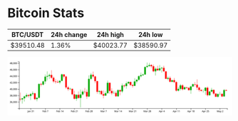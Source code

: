 # Bitcoin Stats

BTC/USDT|24h change|24h high|24h low|
|---|---|---|---|
|$39510.48|1.36%|$40023.77|$38590.97|

<img src="./chart.svg">
